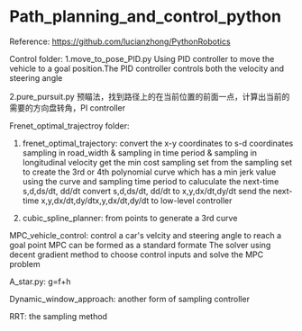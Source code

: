 # Path_planning_and_control_python


Reference:
https://github.com/lucianzhong/PythonRobotics

Control folder:
 1.move_to_pose_PID.py  Using PID controller to move the vehicle to a goal position.The PID controller controls both the velocity and steering angle
 
 2.pure_pursuit.py 预瞄法，找到路径上的在当前位置的前面一点，计算出当前的需要的方向盘转角，PI controller
 
Frenet_optimal_trajectroy folder:
  1. frenet_optimal_trajectory: convert the x-y coordinates to s-d coordinates
                                sampling in road_width & sampling in time period & sampling in longitudinal velocity
                                get the min cost sampling set
                                from the sampling set to create the 3rd or 4th polynomial curve which has a min jerk value
                                using the curve and sampling time period to caluculate the next-time s,d,ds/dt, dd/dt
                                convert s,d,ds/dt, dd/dt to x,y,dx/dt,dy/dt
                                send the next-time x,y,dx/dt,dy/dtx,y,dx/dt,dy/dt to low-level controller
   
  2. cubic_spline_planner: from points to generate a 3rd curve
  
MPC_vehicle_control:
        control a car's velcity and steering angle to reach a goal point
        MPC can be formed as a standard formate
        The solver using decent gradient method to choose control inputs and solve the MPC problem
        
A_star.py:  g=f+h

Dynamic_window_approach: another form of sampling controller 

RRT: the sampling method
